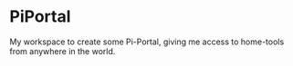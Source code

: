 # PiPortal
My workspace to create some Pi-Portal, giving me access to home-tools from anywhere in the world.
